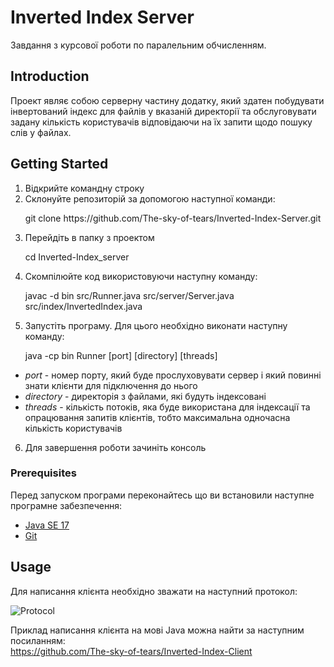 # Inverted Index Server

Завдання з курсової роботи по паралельним обчисленням.

## Introduction

Проект являє собою серверну частину додатку, який здатен побудувати інвертований індекс для файлів у вказаній директорії та обслуговувати задану кількість користувачів відповідаючи на їх запити щодо пошуку слів у файлах.

## Getting Started

1. Відкрийте командну строку
2. Склонуйте репозиторій за допомогою наступної команди:
   <p>git clone https://github.com/The-sky-of-tears/Inverted-Index-Server.git</p>
3. Перейдіть в папку з проектом
   <p>cd Inverted-Index_server</p>
4. Скомпілюйте код використовуючи наступну команду:
   <p>javac -d bin src/Runner.java src/server/Server.java src/index/InvertedIndex.java</p>
5. Запустіть програму. Для цього необхідно виконати наступну команду:
    <p>java -cp bin Runner [port] [directory] [threads]</p>
    
  * <em>port</em> - номер порту, який буде прослуховувати сервер і який повинні знати клієнти для підключення до нього <br>
  * <em>directory</em>  - директорія з файлами, які будуть індексовані <br>
  * <em>threads</em>  - кількість потоків, яка буде використана для індексації та опрацювання запитів клієнтів, тобто максимальна одночасна кількість користувачів <br>

6. Для завершення роботи зачиніть консоль

### Prerequisites

Перед запуском програми переконайтесь що ви встановили наступне програмне забезпечення:
 * [Java SE 17](https://www.oracle.com/java/technologies/javase/jdk17-archive-downloads.html)
 * [Git](https://git-scm.com/downloads)

## Usage

Для написання клієнта необхідно зважати на наступний протокол:

![Protocol](https://github.com/The-sky-of-tears/Inverted-Index-Server/assets/86189712/84461962-e4b3-402e-882a-59bddc764b61)

Приклад написання клієнта на мові Java можна найти за наступним посиланням: <br>
https://github.com/The-sky-of-tears/Inverted-Index-Client
